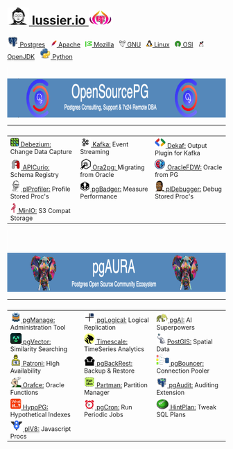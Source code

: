  
# [<img height=40 width=50 src=img/budha.png> lussier.io <img height=33 width=55 src=img/purple-pg-aura.png>](https://lussier.io)

[<img width=25 height=25 src=img/postgres.jpg> Postgres](https://postgresql.org) &nbsp; [<img width=15 height=15 src=img/apache.png> Apache](https://apache.org) &nbsp; [<img width=15 height=15 src=img/mozilla.png> Mozilla](https://mozilla.org) &nbsp; [<img width=15 height=15 src=img/gnu.png> GNU](https://gnu.org) &nbsp; [<img width=15 height=15 src=img/tux.png> Linux](https://linuxfoundation.org) &nbsp; [<img width=15 height=15 src=img/osi.png> OSI](https://opensource.org) &nbsp; [<img width=15 height=15 src=img/openjdk.png> OpenJDK](https://openjdk.org) &nbsp;   [<img width=25 height=25 src=img/python.png> Python](https://python.org)


<img height=25 width=1 src=img/spacer.png>
<img height=90 width=750 src=img/opensourcepg-banner.png> 

| &nbsp; | &nbsp; | &nbsp; |
| :----- | :----- | :----- | 
| [<img height=20 width=20 src=img/debezium.jpg> Debezium:](https://debezium.io) Change Data Capture | [<img height=20 width=25 src=img/kafka.jpg> Kafka:](https://kafka.apache.org) Event Streaming | [<img height=25 width25 src=img/protobufs.jpg> Dekaf:](https://github.com/debezium/postgres-decoderbufs) Output Plugin for Kafka
| [<img height=25 width=25 src=img/apicurio.png> APICurio:](https://www.apicur.io/registry/) Schema Registry | [<img height=25 width=25 src=img/ora2pg.png> Ora2pg: ](https://ora2pg.darold.net) Migrating from Oracle | [<img height=25 width25 src=img/oracle_fdw.png> OracleFDW:](https://github.com/laurenz/oracle_fdw?tab=readme-ov-file#foreign-data-wrapper-for-oracle) Oracle from PG 
| [<img height=25 width25 src=img/jan.png> plProfiler:](https://github.com/bigsql/plprofiler?tab=readme-ov-file#plprofiler) Profile Stored Proc's | [<img height=25 width25 src=img/badger.png> pgBadger:](https://pgbadger.darold.net) Measure Performance | [<img height=25 width25 src=img/korrey.png> plDebugger:](https://github.com/enterprisedb/pldebugger?tab=readme-ov-file#postgresql-plpgsql-debugger-api) Debug Stored Proc's 
| [<img height=25 width25 src=img/minio.png> MinIO:](https://min.io) S3 Compat Storage

<img height=50 width=1 src=img/spacer.png>
<img height=90 width=750 src=img/pgaura-banner.png> 

| &nbsp; | &nbsp; | &nbsp; |
| :----- | :----- | :----- | 
| [<img height=25 width25 src=img/pgmanage.png> pgManage:](https://github.com/commandprompt/pgmanage?tab=readme-ov-file#--a-modern-multi-platform-postgres-centric-database-clientadministration-tool-) Administration Tool | [<img height=25 width25 src=img/pglogical.png> pgLogical:](https://github.com/2ndquadrant/pglogical?tab=readme-ov-file#usage) Logical Replication | [<img height=25 width25 src=img/pgai.png> pgAI:](https://github.com/timescale/pgai?tab=readme-ov-file#create-a-table-and-run-a-vectorizer) AI Superpowers
| [<img height=25 width25 src=img/vector.png> pgVector:](https://github.com/pgvector/pgvector?tab=readme-ov-file#getting-started) Similarity Searching |  [<img height=25 width25 src=img/timescale.png> Timescale:](https://github.com/timescale/timescaledb?tab=readme-ov-file#create-a-hypertable) TimeSeries Analytics | [<img height=25 width25 src=img/postgis.jpg>PostGIS:](https://postgis.net) Spatial Data 
| [<img height=25 width25 src=img/patroni.png> Patroni:](https://github.com/patroni/patroni]) High Availability | [<img height=25 width25 src=img/backrest.png> pgBackRest:](https://pgbackrest.org) Backup & Restore | [<img height=25 width25 src=img/bouncer.png> pgBouncer:](https://pgbouncer.org) Connection Pooler 
| [<img height=25 width25 src=img/orafce.png> Orafce:](https://github.com/orafce/orafce/) Oracle Functions | [<img height=25 width25 src=img/partman.png> Partman:](https://github.com/pgpartman/pg_partman) Partition Manager| [<img height=25 width25 src=img/pgaudit.png> pgAudit:](https://pgaudit.org/) Auditing Extension 
| [<img height=25 width25 src=img/whatif.png> HypoPG:](https://github.com/) Hypothetical Indexes | [<img height=25 width25 src=img/cron.png> pgCron:](https://github.com/citusdata/pg_cron?tab=readme-ov-file#what-is-pg_cron) Run Periodic Jobs | [<img height=25 width25 src=img/hintplan.png> HintPlan:](https://github.com/ossc-db/pg_hint_plan) Tweak SQL Plans  
| [<img height=25 width25 src=img/v8.png> plV8:](https://plv8.github.io/) Javascript Procs 
